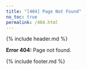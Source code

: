 ```yaml
---
title: "[404] Page Not Found"
no_toc: true
permalink: /404.html
---
```

{% include header.md %}

**Error 404:** Page not found.

{% include footer.md %}
